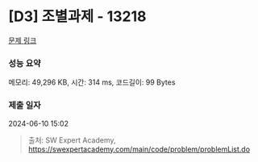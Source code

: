 # [D3] 조별과제 - 13218 

[문제 링크](https://swexpertacademy.com/main/code/problem/problemDetail.do?contestProbId=AXzjvCCq-PwDFASs) 

### 성능 요약

메모리: 49,296 KB, 시간: 314 ms, 코드길이: 99 Bytes

### 제출 일자

2024-06-10 15:02



> 출처: SW Expert Academy, https://swexpertacademy.com/main/code/problem/problemList.do